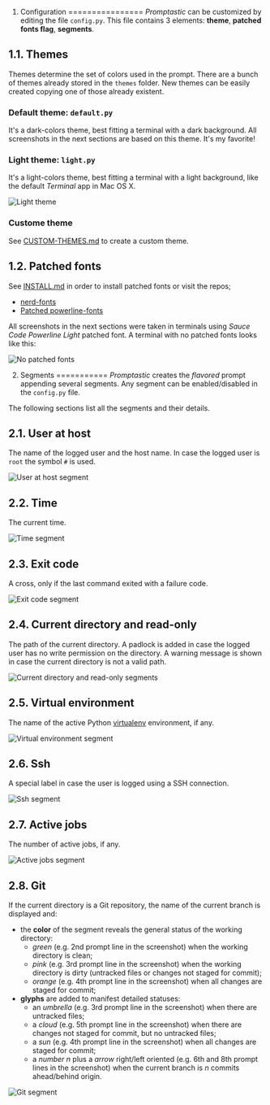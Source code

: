 1. Configuration
================
*Promptastic* can be customized by editing the file `config.py`. This file contains 3 elements:
**theme**, **patched fonts flag**, **segments**.

1.1. Themes
-----------
Themes determine the set of colors used in the prompt. There are a bunch of themes already
stored in the `themes` folder. New themes can be easily created copying one of those
already existent.

### Default theme: `default.py`
It's a dark-colors theme, best fitting a terminal with a dark background.
All screenshots in the next sections are based on this theme. It's my favorite!

### Light theme: `light.py`
It's a light-colors theme, best fitting a terminal with a light background, like the default
*Terminal* app in Mac OS X.

![Light theme](https://cloud.githubusercontent.com/assets/6423485/4515595/ab434f92-4bc6-11e4-92d4-25f7a23aa659.png)

### Custome theme
See [CUSTOM-THEMES.md](https://github.com/nimiq/promptastic/blob/master/CUSTOM-THEMES.md) to create a custom theme.

1.2. Patched fonts
------------------
See [INSTALL.md](https://github.com/asdfgasfhsn/promptastic/blob/master/INSTALL.md) in order to
install patched fonts or visit the repos;

- [nerd-fonts](https://github.com/ryanoasis/nerd-fonts)
- [Patched powerline-fonts](https://github.com/Lokaltog/powerline-fonts)

All screenshots in the next sections were taken in terminals using *Sauce Code Powerline Light*
patched font. A terminal with no patched fonts looks like this:

![No patched fonts](https://cloud.githubusercontent.com/assets/6423485/4515599/b449a384-4bc6-11e4-8992-ed7ef91c6210.png)


2. Segments
===========
*Promptastic* creates the *flavored* prompt appending several segments.
Any segment can be enabled/disabled in the `config.py` file.

The following sections list all the segments and their details.

2.1. User at host
-----------------
The name of the logged user and the host name. In case the logged user is `root` the symbol `#`
is used.

![User at host segment](https://cloud.githubusercontent.com/assets/6423485/4515224/aa838794-4bb1-11e4-97c0-f2c559aef82e.png)

2.2. Time
---------
The current time.

![Time segment](https://cloud.githubusercontent.com/assets/6423485/4515227/aa85510a-4bb1-11e4-9bb9-2037c55a3644.png)

2.3. Exit code
--------------
A cross, only if the last command exited with a failure code.

![Exit code segment](https://cloud.githubusercontent.com/assets/6423485/4515222/aa76a920-4bb1-11e4-9a79-ec9da95a435e.png)

2.4. Current directory and read-only
------------------------------------
The path of the current directory. A padlock is added in case the logged user has no write
permission on the directory. A warning message is shown in case the current directory is not a
valid path.

![Current directory and read-only segments](https://cloud.githubusercontent.com/assets/6423485/4515221/aa5afab8-4bb1-11e4-8fc2-b6d41e12e8fd.png)

2.5. Virtual environment
------------------------
The name of the active Python [virtualenv](https://github.com/pypa/virtualenv) environment, if any.

![Virtual environment segment](https://cloud.githubusercontent.com/assets/6423485/4515228/aa91c3fe-4bb1-11e4-917e-3ffd6fe6b96a.png)

2.6. Ssh
--------
A special label in case the user is logged using a SSH connection.

![Ssh segment](https://cloud.githubusercontent.com/assets/6423485/4515223/aa836368-4bb1-11e4-9b5f-f9f0372d2ea4.png)

2.7. Active jobs
----------------
The number of active jobs, if any.

![Active jobs segment](https://cloud.githubusercontent.com/assets/6423485/4515225/aa83ca06-4bb1-11e4-9e5b-38dc60bdc625.png)

2.8. Git
--------
If the current directory is a Git repository, the name of the current branch is displayed and:

- the **color** of the segment reveals the general status of the working directory:
  - *green* (e.g. 2nd prompt line in the screenshot) when the working directory is clean;
  - *pink* (e.g. 3rd prompt line in the screenshot) when the working directory is dirty (untracked
  files or changes not staged for commit);
  - *orange* (e.g. 4th prompt line in the screenshot) when all changes are staged for commit;
- **glyphs** are added to manifest detailed statuses:
  - an *umbrella* (e.g. 3rd prompt line in the screenshot) when there are untracked files;
  - a *cloud* (e.g. 5th prompt line in the screenshot) when there are changes not staged for
  commit, but no untracked files;
  - a *sun* (e.g. 4th prompt line in the screenshot) when all changes are staged for commit;
  - a *number n* plus a *arrow* right/left oriented (e.g. 6th and 8th prompt lines in the
  screenshot) when the current branch is *n* commits ahead/behind origin.

![Git segment](https://cloud.githubusercontent.com/assets/6423485/4515226/aa84c14a-4bb1-11e4-8ce3-a593e626aa55.png)
